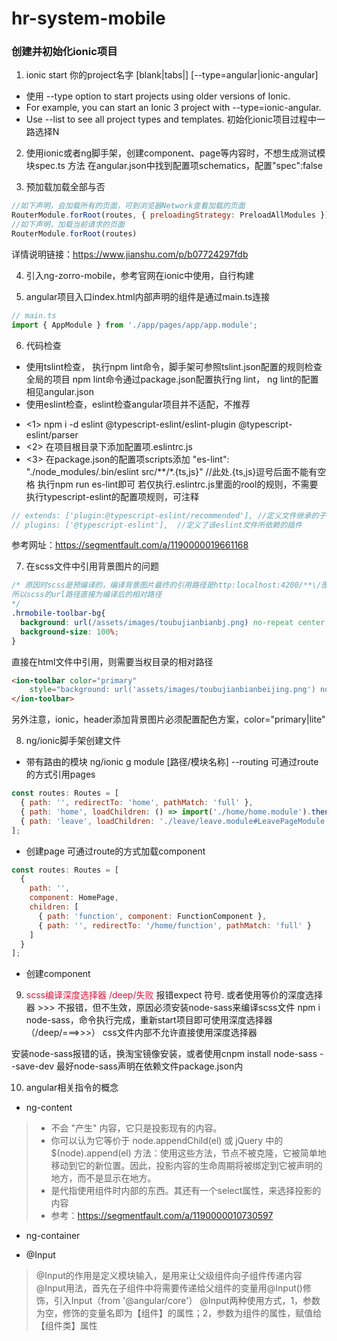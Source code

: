# hr-system-mobile

### 创建并初始化ionic项目
1. ionic start 你的project名字 [blank|tabs|] [--type=angular|ionic-angular]
+ 使用 --type option to start projects using older versions of Ionic. 
+ For example, you can start an Ionic 3 project with --type=ionic-angular. 
+ Use --list to see all project types and templates.
初始化ionic项目过程中一路选择N

2. 使用ionic或者ng脚手架，创建component、page等内容时，不想生成测试模块spec.ts
方法 在angular.json中找到配置项schematics，配置"spec":false

3. 预加载加载全部与否
```javascript
//如下声明，会加载所有的页面，可到浏览器Network查看加载的页面
RouterModule.forRoot(routes, { preloadingStrategy: PreloadAllModules })
//如下声明，加载当前请求的页面
RouterModule.forRoot(routes)
```
详情说明链接：https://www.jianshu.com/p/b07724297fdb

4. 引入ng-zorro-mobile，参考官网在ionic中使用，自行构建

5. angular项目入口index.html内部声明的组件<app-root></app-root>是通过main.ts连接
```javascript
// main.ts
import { AppModule } from './app/pages/app/app.module';
```
6. 代码检查

* 使用tslint检查，
    执行npm lint命令，脚手架可参照tslint.json配置的规则检查全局的项目
npm lint命令通过package.json配置执行ng lint， ng lint的配置相见angular.json
* 使用eslint检查，eslint检查angular项目并不适配，不推荐
+ <1> npm i -d eslint @typescript-eslint/eslint-plugin @typescript-eslint/parser
+ <2> 在项目根目录下添加配置项.eslintrc.js
+ <3> 在package.json的配置项scripts添加
"es-lint": "./node_modules/.bin/eslint src/**/*.{ts,js}"  //此处.{ts,js}逗号后面不能有空格
执行npm run es-lint即可
若仅执行.eslintrc.js里面的rool的规则，不需要执行typescript-eslint的配置项规则，可注释
```javascript
// extends: ['plugin:@typescript-eslint/recommended'], //定义文件继承的子规范
// plugins: ['@typescript-eslint'],  //定义了该eslint文件所依赖的插件
```
参考网址：https://segmentfault.com/a/1190000019661168

7. 在scss文件中引用背景图片的问题
```css
/* 原因时scss是预编译的，编译背景图片最终的引用路径是http:localhost:4200/**\/图片名称.jpg
所以scss的url路径直接为编译后的相对路径
*/
.hrmobile-toolbar-bg{
  background: url(/assets/images/toubujianbianbj.png) no-repeat center;
  background-size: 100%;
}
```
直接在html文件中引用，则需要当权目录的相对路径
```html
<ion-toolbar color="primary"
    style="background: url('assets/images/toubujianbianbeijing.png') no-repeat center;background-size: 100%;">
</ion-toolbar>
```
另外注意，ionic，header添加背景图片必须配置配色方案，color="primary|lite"

8. ng/ionic脚手架创建文件
* 带有路由的模块
ng/ionic g module [路径/模块名称] --routing
可通过route的方式引用pages
```javascript
const routes: Routes = [
  { path: '', redirectTo: 'home', pathMatch: 'full' },
  { path: 'home', loadChildren: () => import('./home/home.module').then( m => m.HomePageModule)},
  { path: 'leave', loadChildren: './leave/leave.module#LeavePageModule' }
];
```
* 创建page
可通过route的方式加载component
```javascript
const routes: Routes = [
  {
    path: '',
    component: HomePage,
    children: [
      { path: 'function', component: FunctionComponent }, 
      { path: '', redirectTo: '/home/function', pathMatch: 'full' }
    ]
  }
];
```
* 创建component

9. <font color="#DC143C">scss编译深度选择器 /deep/失败</font>
报错expect 符号.
或者使用等价的深度选择器 >>> 不报错，但不生效，原因必须安装node-sass来编译scss文件
npm i node-sass，命令执行完成，重新start项目即可使用深度选择器（/deep/===>>>）
css文件内部不允许直接使用深度选择器

安装node-sass报错的话，换淘宝镜像安装，或者使用cnpm install node-sass --save-dev
最好node-sass声明在依赖文件package.json内

10.  angular相关指令的概念 
+ ng-content
> + <ng-content> 不会 "产生" 内容，它只是投影现有的内容。
> + 你可以认为它等价于 node.appendChild(el) 或 jQuery 中的 $(node).append(el) 方法：使用这些方法，节点不被克隆，它被简单地移动到它的新位置。因此，投影内容的生命周期将被绑定到它被声明的地方，而不是显示在地方。
> + <ng-content>是代指使用组件时内部的东西。其还有一个select属性，来选择投影的内容
> + 参考：https://segmentfault.com/a/1190000010730597

+ ng-container

+ @Input
> @Input的作用是定义模块输入，是用来让父级组件向子组件传递内容
> @Input用法，首先在子组件中将需要传递给父组件的变量用@Input()修饰，引入Input（from '@angular/core'）
> @Input两种使用方式，1，参数为空，修饰的变量名即为【组件】的属性；2，参数为组件的属性，赋值给【组件类】属性